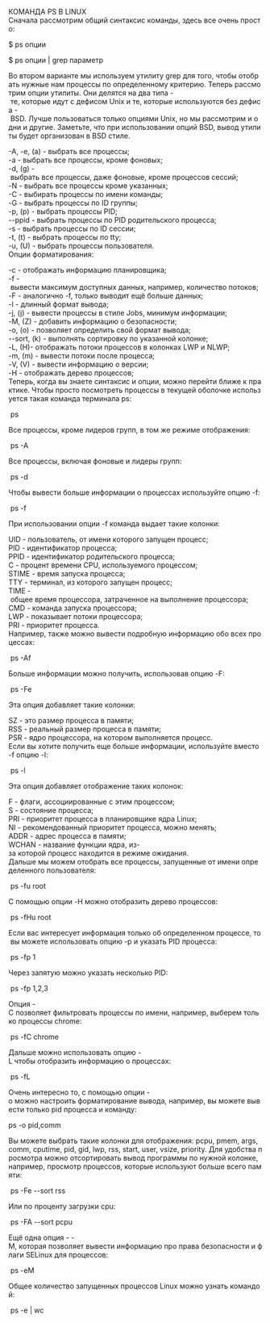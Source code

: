 КОМАНДА PS В LINUX  
Сначала рассмотрим общий синтаксис команды, здесь все очень просто:  
  
$ ps опции  
  
$ ps опции | grep параметр  
  
Во втором варианте мы используем утилиту grep для того, чтобы отобрать нужные нам процессы по определенному критерию. Теперь рассмотрим опции утилиты. Они делятся на два типа - те, которые идут с дефисом Unix и те, которые используются без дефиса - BSD. Лучше пользоваться только опциями Unix, но мы рассмотрим и одни и другие. Заметьте, что при использовании опций BSD, вывод утилиты будет организован в BSD стиле.  
  
-A, -e, (a) - выбрать все процессы;  
-a - выбрать все процессы, кроме фоновых;  
-d, (g) - выбрать все процессы, даже фоновые, кроме процессов сессий;  
-N - выбрать все процессы кроме указанных;  
-С - выбирать процессы по имени команды;  
-G - выбрать процессы по ID группы;  
-p, (p) - выбрать процессы PID;  
--ppid - выбрать процессы по PID родительского процесса;  
-s - выбрать процессы по ID сессии;  
-t, (t) - выбрать процессы по tty;  
-u, (U) - выбрать процессы пользователя.  
Опции форматирования:  
  
-с - отображать информацию планировщика;  
-f - вывести максимум доступных данных, например, количество потоков;  
-F - аналогично -f, только выводит ещё больше данных;  
-l - длинный формат вывода;  
-j, (j) - вывести процессы в стиле Jobs, минимум информации;  
-M, (Z) - добавить информацию о безопасности;  
-o, (o) - позволяет определить свой формат вывода;  
--sort, (k) - выполнять сортировку по указанной колонке;  
-L, (H)- отображать потоки процессов в колонках LWP и NLWP;  
-m, (m) - вывести потоки после процесса;  
-V, (V) - вывести информацию о версии;  
-H - отображать дерево процессов;  
Теперь, когда вы знаете синтаксис и опции, можно перейти ближе к практике. Чтобы просто посмотреть процессы в текущей оболочке используется такая команда терминала ps:  
  
 ps  
  
  
  
Все процессы, кроме лидеров групп, в том же режиме отображения:  
  
 ps -A  
  
  
  
Все процессы, включая фоновые и лидеры групп:  
  
 ps -d  
  
  
  
Чтобы вывести больше информации о процессах используйте опцию -f:  
  
 ps -f  
  
  
  
При использовании опции -f команда выдает такие колонки:  
  
UID - пользователь, от имени которого запущен процесс;  
PID - идентификатор процесса;  
PPID - идентификатор родительского процесса;  
C - процент времени CPU, используемого процессом;  
STIME - время запуска процесса;  
TTY - терминал, из которого запущен процесс;  
TIME - общее время процессора, затраченное на выполнение процессора;  
CMD - команда запуска процессора;  
LWP - показывает потоки процессора;  
PRI - приоритет процесса.  
Например, также можно вывести подробную информацию обо всех процессах:  
  
 ps -Af  
  
  
  
Больше информации можно получить, использовав опцию -F:  
  
 ps -Fe  
  
  
  
Эта опция добавляет такие колонки:  
  
SZ - это размер процесса в памяти;  
RSS - реальный размер процесса в памяти;  
PSR - ядро процессора, на котором выполняется процесс.  
Если вы хотите получить еще больше информации, используйте вместо -f опцию -l:  
  
 ps -l  
  
  
  
Эта опция добавляет отображение таких колонок:  
  
F - флаги, ассоциированные с этим процессом;  
S - состояние процесса;  
PRI - приоритет процесса в планировщике ядра Linux;  
NI - рекомендованный приоритет процесса, можно менять;  
ADDR - адрес процесса в памяти;  
WCHAN - название функции ядра, из-за которой процесс находится в режиме ожидания.  
Дальше мы можем отобрать все процессы, запущенные от имени определенного пользователя:  
  
 ps -fu root  
  
  
  
С помощью опции -H можно отобразить дерево процессов:  
  
 ps -fHu root  
  
  
  
Если вас интересует информация только об определенном процессе, то вы можете использовать опцию -p и указать PID процесса:  
  
 ps -fp 1  
  
  
  
Через запятую можно указать несколько PID:  
  
 ps -fp 1,2,3  
  
  
  
Опция -С позволяет фильтровать процессы по имени, например, выберем только процессы chrome:  
  
 ps -fC chrome  
  
  
  
Дальше можно использовать опцию -L чтобы отобразить информацию о процессах:  
  
 ps -fL  
  
  
  
Очень интересно то, с помощью опции -o можно настроить форматирование вывода, например, вы можете вывести только pid процесса и команду:  
  
ps -o pid,comm  
  
  
  
Вы можете выбрать такие колонки для отображения: pcpu, pmem, args, comm, cputime, pid, gid, lwp, rss, start, user, vsize, priority. Для удобства просмотра можно отсортировать вывод программы по нужной колонке, например, просмотр процессов, которые используют больше всего памяти:  
  
 ps -Fe --sort rss  
  
  
  
Или по проценту загрузки cpu:  
  
 ps -FA --sort pcpu  
  
  
  
Ещё одна опция - -M, которая позволяет вывести информацию про права безопасности и флаги SELinux для процессов:  
  
 ps -eM  
  
  
  
Общее количество запущенных процессов Linux можно узнать командой:  
  
 ps -e | wc